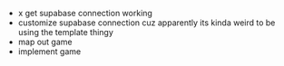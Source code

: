 - x get supabase connection working
- customize supabase connection cuz apparently its kinda weird to be using the template thingy
- map out game
- implement game
